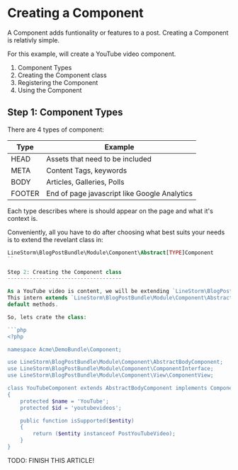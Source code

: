 Creating a Component
====================

A Component adds funtionality or features to a post. Creating a Component is relativly simple.

For this example, will create a YouTube video component.

1. Component Types
2. Creating the Component class
3. Registering the Component
4. Using the Component

Step 1: Component Types
-----------------------
There are 4 types of component:

Type    | Example
--------|------------
HEAD    | Assets that need to be included
META    | Content Tags, keywords
BODY    | Articles, Galleries, Polls
FOOTER  | End of page javascript like Google Analytics

Each type describes where is should appear on the page and what it's context is.

Conveniently, all you have to do after choosing what best suits your needs is to extend the revelant class in:
```php
LineStorm\BlogPostBundle\Module\Component\Abstract[TYPE]Component
``

Step 2: Creating the Component class
------------------------------------

As a YouTube video is content, we will be extending `LineStorm\BlogPostBundle\Module\Component\AbstractBodyComponent`.
This intern extends `LineStorm\BlogPostBundle\Module\Component\AbstractComponent`, which gives us a few common and
default methods.

So, lets crate the class:

```php
<?php

namespace Acme\DemoBundle\Component;

use LineStorm\BlogPostBundle\Module\Component\AbstractBodyComponent;
use LineStorm\BlogPostBundle\Module\Component\ComponentInterface;
use LineStorm\BlogPostBundle\Module\Component\View\ComponentView;

class YouTubeComponent extends AbstractBodyComponent implements ComponentInterface
{
    protected $name = 'YouTube';
    protected $id = 'youtubevideos';

    public function isSupported($entity)
    {
        return ($entity instanceof PostYouTubeVideo);
    }
}
```

TODO: FINISH THIS ARTICLE!
